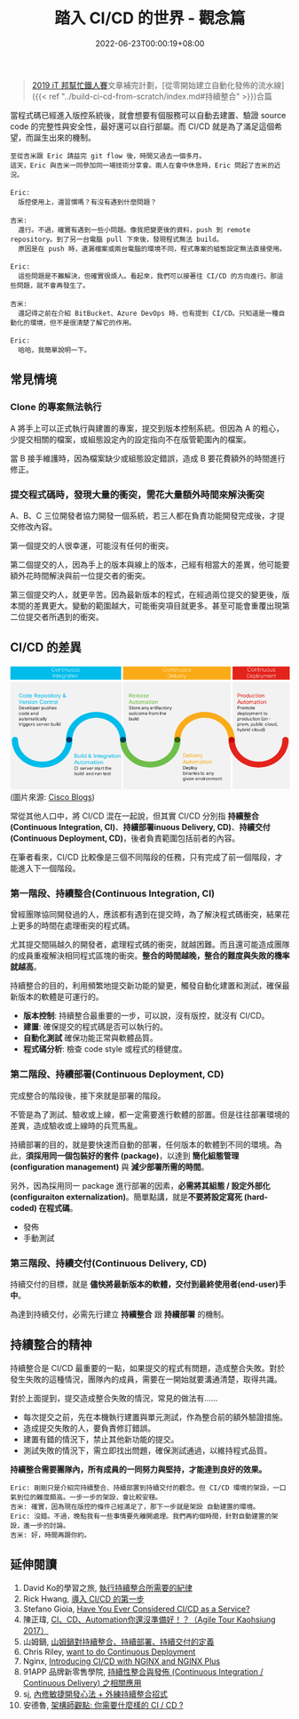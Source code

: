 ﻿---
title: 踏入 CI/CD 的世界 - 觀念篇
date: 2022-06-23T00:00:19+08:00
description: 簡述 CI/CD 的觀念
categories:
  - DevOps
keywords:
  - CI
  - CD
lastmod: 2023-06-28T10:10:47+08:00
slug: cicd_concept
---

> [2019 iT 邦幫忙鐵人賽](https://ithelp.ithome.com.tw/users/20107551/ironman/1906)文章補完計劃，[從零開始建立自動化發佈的流水線]({{< ref "../build-ci-cd-from-scratch/index.md#持續整合" >}})合篇

當程式碼已經進入版控系統後，就會想要有個服務可以自動去建置、驗證 source code 的完整性與安全性，最好還可以自行部屬。而 CI/CD 就是為了滿足這個希望，而誕生出來的機制。

<!--more-->

```chat
至從吉米跟 Eric 請益完 git flow 後，時間又過去一個多月。
這天，Eric 與吉米一同參加同一場技術分享會。兩人在會中休息時，Eric 問起了吉米的近況。

Eric:
  版控使用上，還習慣嗎？有沒有遇到什麼問題？

吉米:
  還行。不過，確實有遇到一些小問題。像我把變更後的資料，push 到 remote repository。到了另一台電腦 pull 下來後，發現程式無法 build。
  原因是在 push 時，遺漏檔案或兩台電腦的環境不同，程式專案的組態設定無法直接使用。

Eric:
  這些問題是不難解決，但確實很煩人。看起來，我們可以接著往 CI/CD 的方向進行。那這些問題，就不會再發生了。

吉米:
  還記得之前在介紹 BitBucket、Azure DevOps 時，也有提到 CI/CD。只知道是一種自動化的環境，但不是很清楚了解它的作用。

Eric:
  哈哈，我簡單說明一下。
```

## 常見情境

### Clone 的專案無法執行

  A 將手上可以正式執行與建置的專案，提交到版本控制系統。但因為 A 的粗心，少提交相關的檔案，或組態設定內的設定指向不在版管範圍內的檔案。

  當 B 接手維護時，因為檔案缺少或組態設定錯誤，造成 B 要花費額外的時間進行修正。

### 提交程式碼時，發現大量的衝突，需花大量額外時間來解決衝突

  A、B、C 三位開發者協力開發一個系統，若三人都在負責功能開發完成後，才提交修改內容。

  第一個提交的人很幸運，可能沒有任何的衝突。

  第二個提交的人，因為手上的版本與線上的版本，己經有相當大的差異，他可能要額外花時間解決與前一位提交者的衝突。

  第三個提交旳人，就更辛苦。因為最新版本的程式，在經過兩位提交的變更後，版本間的差異更大。變動的範圍越大，可能衝突項目就更多。甚至可能會重覆出現第二位提交者所遇到的衝突。

## CI/CD 的差異

![CI/CD process](images/cicd_flow.png)
(圖片來源: [Cisco Blogs](https://blogs.cisco.com/cloud/have-you-ever-considered-ci-cd-as-a-service))

常從其他人口中，將 CI/CD 混在一起說，但其實 CI/CD 分別指 **持續整合(Continuous Integration, CI)**、**持續部署inuous Delivery, CD)**、**持續交付(Continuous Deployment, CD)**，後者負責範圍包括前者的內容。

在筆者看來，CI/CD 比較像是三個不同階段的任務，只有完成了前一個階段，才能進入下一個階段。

### 第一階段、持續整合(Continuous Integration, CI)

曾經團隊協同開發過的人，應該都有遇到在提交時，為了解決程式碼衝突，結果花上更多的時間在處理衝突的程式碼。

尤其提交間隔越久的開發者，處理程式碼的衝突，就越困難。而且還可能造成團隊的成員重複解決相同程式區塊的衝突。**整合的時間越晚，整合的難度與失敗的機率就越高**。

持續整合的目的，利用頻繁地提交新功能的變更，觸發自動化建置和測試，確保最新版本的軟體是可運行的。

* **版本控制**: 持續整合最重要的一步，可以說，沒有版控，就沒有 CI/CD。
* **建置**: 確保提交的程式碼是否可以執行的。
* **自動化測試** 確保功能正常與軟體品質。
* **程式碼分析**: 檢查 code style 或程式的穩健度。

### 第二階段、持續部署(Continuous Deployment, CD)

完成整合的階段後，接下來就是部署的階段。

不管是為了測試、驗收或上線，都一定需要進行軟體的部置。但是往往部署環境的差異，造成驗收或上線時的兵荒馬亂。

持續部署的目的，就是要快速而自動的部署，任何版本的軟體到不同的環境。為此，**須採用同一個包裝好的套件 (package)**，以達到 **簡化組態管理(configuration management)** 與 **減少部署所需的時間**。

另外，因為採用同一 package 進行部署的因素，**必需將其組態 / 設定外部化 (configuraiton externalization)**。簡單點講，就是**不要將設定寫死 (hard-coded) 在程式碼**。

* 發佈
* 手動測試

### 第三階段、持續交付(Continuous Delivery, CD)

持續交付的目標，就是 **儘快將最新版本的軟體，交付到最終使用者(end-user)手中**。

為達到持續交付，必需先行建立 **持續整合** 跟 **持續部署** 的機制。

## 持續整合的精神

持續整合是 CI/CD 最重要的一點，如果提交的程式有問題，造成整合失敗。對於發生失敗的這種情況，團隊內的成員，需要在一開始就要溝通清楚，取得共識。

對於上面提到，提交造成整合失敗的情況，常見的做法有……

* 每次提交之前，先在本機執行建置與單元測試，作為整合前的額外驗證措施。
* 造成提交失敗的人，要負責修訂錯誤。
* 建置有錯的情況下，禁止其他新功能的提交。
* 測試失敗的情況下，需立即找出問題，確保測試通過，以維持程式品質。

**持續整合需要團隊內，所有成員的一同努力與堅持，才能達到良好的效果。**

```chat
Eric: 剛剛只是介紹完持續整合、持續部置到持續交付的觀念。但 CI/CD 環境的架設，一口氣到位的難度頗高。一步一步的架設，會比較安穩。
吉米: 確實，因為現在版控的條件己經滿足了，那下一步就是架設 自動建置的環境。
Eric: 沒錯。不過，晚點我有一些事情要先離開處理。我們再約個時間，針對自動建置的架設，進一步的討論。
吉米: 好，時間再跟你約。
```

## 延伸閱讀

1. David Ko的學習之旅, [執行持續整合所需要的紀律](http://kojenchieh.pixnet.net/blog/post/379112090-%E5%9F%B7%E8%A1%8C%E6%8C%81%E7%BA%8C%E6%95%B4%E5%90%88%E6%89%80%E9%9C%80%E8%A6%81%E7%9A%84%E7%B4%80%E5%BE%8B)
2. Rick Hwang, [導入 CI/CD 的第一步](https://rickhw.github.io/2018/03/20/DevOps/First-Step-To-CICD/)
3. Stefano Gioia, [Have You Ever Considered CI/CD as a Service?](https://blogs.cisco.com/cloud/have-you-ever-considered-ci-cd-as-a-service)
4. 陳正瑋, [CI、CD、Automation你還沒準備好！？（Agile Tour Kaohsiung 2017）](https://www.slideshare.net/warfan/cicdautomationagile-tour-kaohsiung-2017)
5. 山姆鍋, [山姆鍋對持續整合、持續部署、持續交付的定義](https://samkuo.me/post/2013/10/continuous-integration-deployment-delivery/)
6. Chris Riley, [want to do Continuous Deployment](https://devops.com/i-want-to-do-continuous-deployment/)
7. Nginx, [Introducing CI/CD with NGINX and NGINX Plus](https://www.nginx.com/blog/introducing-cicd-with-nginx-and-nginx-plus/)
8. 91APP 品牌新零售學院, [持續性整合與發佈 (Continuous Integration / Continuous Delivery) 之相關應用](https://blog.91app.com/continuous-integration-delivery/)
9. sj, [內修敏捷開發心法 + 外練持續整合招式](https://blog.toright.com/posts/4139/%E5%85%A7%E4%BF%AE%E6%95%8F%E6%8D%B7%E9%96%8B%E7%99%BC%E5%BF%83%E6%B3%95-%E5%A4%96%E7%B7%B4%E6%8C%81%E7%BA%8C%E6%95%B4%E5%90%88%E6%8B%9B%E5%BC%8F.html)
10. 安德魯, [架構師觀點: 你需要什麼樣的 CI / CD ?](https://columns.chicken-house.net/2017/08/05/what-cicd-do-you-need/)
